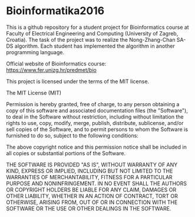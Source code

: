 # Bioinformatika2016
This is a github repository for a student project for Bioinformatics course at Faculty of Electrical Engineering and Computing (University of Zagreb, Croatia). The task of the project was to realize the Nong-Zhang-Chan SA-DS algorithm. Each student has implemented the algorithm in another programming language.

Official website of Bioinformatics course: https://www.fer.unizg.hr/predmet/bio

This project is licensed under the terms of the MIT license.

The MIT License (MIT)

Permission is hereby granted, free of charge, to any person obtaining a copy of this software and associated documentation files (the "Software"), to deal in the Software without restriction, including without limitation the rights to use, copy, modify, merge, publish, distribute, sublicense, and/or sell copies of the Software, and to permit persons to whom the Software is furnished to do so, subject to the following conditions:

The above copyright notice and this permission notice shall be included in all copies or substantial portions of the Software.

THE SOFTWARE IS PROVIDED "AS IS", WITHOUT WARRANTY OF ANY KIND, EXPRESS OR IMPLIED, INCLUDING BUT NOT LIMITED TO THE WARRANTIES OF MERCHANTABILITY, FITNESS FOR A PARTICULAR PURPOSE AND NONINFRINGEMENT. IN NO EVENT SHALL THE AUTHORS OR COPYRIGHT HOLDERS BE LIABLE FOR ANY CLAIM, DAMAGES OR OTHER LIABILITY, WHETHER IN AN ACTION OF CONTRACT, TORT OR OTHERWISE, ARISING FROM, OUT OF OR IN CONNECTION WITH THE SOFTWARE OR THE USE OR OTHER DEALINGS IN THE SOFTWARE.